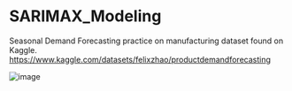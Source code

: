 # SARIMAX_Modeling
Seasonal Demand Forecasting practice on manufacturing dataset found on Kaggle.
https://www.kaggle.com/datasets/felixzhao/productdemandforecasting

![image](https://user-images.githubusercontent.com/120535227/225133835-f37c1dc0-a91d-49ed-8016-97b80e8dd805.png)

